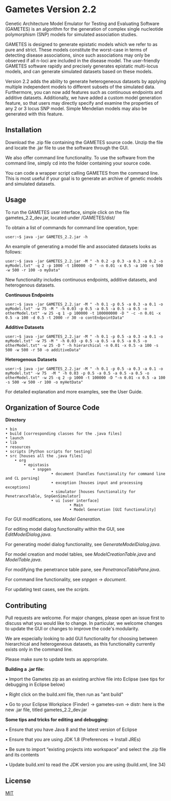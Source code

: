 # Gametes Version 2.2

Genetic Architecture Model Emulator for Testing and Evaluating Software (GAMETES) is an algorithm for the generation of complex single nucleotide polymorphism (SNP) models for simulated association studies. 

GAMETES is designed to generate epistatic models which we refer to as pure and strict. These models constitute the worst-case in terms of detecting disease associations, since such associations may only be observed if all n-loci are included in the disease model. The user-friendly GAMETES software rapidly and precisely generates epistatic multi-locus models, and can generate simulated datasets based on these models. 

Version 2.2 adds the ability to generate heterogeneous datasets by applying multiple independent models to different subsets of the simulated data. Furthermore, you can now add features such as continuous endpoints and additive datasets. Additionally, we have added a custom model generation feature, so that users may directly specify and examine the properties of any 2 or 3 locus SNP model. Simple Mendelian models may also be generated with this feature.

## Installation

Download the .zip file containing the GAMETES source code. Unzip the file and locate the .jar file to use the software through the GUI.

We also offer command line functionality. To use the software from the command line, simply cd into the folder containing your source code.

 You can code a wrapper script calling GAMETES from the command line. This is most useful if your goal is to generate an archive of genetic models and simulated datasets. 




## Usage

To run the GAMETES user interface, simple click on the file gametes_2.2_dev.jar, located under /GAMETES/dist/

To obtain a list of commands for command line operation, type:

```console
user:~$ java -jar GAMETES_2.2.jar -h
```

An example of generating a model file and associated datasets looks as follows: 

```console
user:~$ java -jar GAMETES_2.2.jar -M " -h 0.2 -p 0.3 -a 0.3 -a 0.2 -o myModel.txt" -q 2 -p 1000 -t 100000 -D " -n 0.01 -x 0.5 -a 100 -s 500 -w 500 -r 100 -o myData"
```

New functionality includes continuous endpoints, additive datasets, and heterogenous datasets.

**Continuous Endpoints**
```console
user:~$ java -jar GAMETES_2.2.jar -M " -h 0.1 -p 0.5 -a 0.3 -a 0.1 -o myModel.txt" -w 75 -M " -h 0.03 -p 0.5 -a 0.5 -a 0.5 -a 0.5 -o otherModel.txt" -w 25 -q 1 -p 100000 -t 100000000 -D " -c -n 0.01 -x 0.5 -a 100 -d 0.5 -t 2000 -r 30 -o contEndpointData" 
```

**Additive Datasets**
```console
user:~$ java -jar GAMETES_2.2.jar -M " -h 0.1 -p 0.5 -a 0.3 -a 0.1 -o myModel.txt" -w 75 -M " -h 0.03 -p 0.5 -a 0.5 -a 0.5 -a 0.5 -o otherModel.txt" -w 25 -D " -h hierarchical -n 0.01 -x 0.5 -a 100 -s 500 -w 500 -r 50 -o additiveData" 
```

**Heterogenous Datasets**
```console
user:~$ java -jar GAMETES_2.2.jar -M " -h 0.1 -p 0.5 -a 0.3 -a 0.1 -o myModel.txt" -w 75  -M " -h 0.03 -p 0.5 -a 0.5 -a 0.5 -a 0.5 -o otherModel.txt" -w 25 -q 2 -p 1000 -t 100000 -D "-n 0.01 -x 0.5 -a 100 -s 500 -w 500 -r 100 -o myHetData" 
```

For detailed explanation and more examples, see the User Guide.

## Organization of Source Code
**Directory**


    • bin
    • build [corresponding classes for the .java files]
    • launch
    • lib
    • resources
    • scripts [Python scripts for testing]
    • src [houses all the .java files]
        • org
            • epistasis
                • snpgen
                        • document [handles functionality for command line and CL parsing]
                        • exception [houses input and processing exceptions]
                        • simulator [houses functionality for PenetranceTable, SnpGenSimulator]
                        • ui [user interface]
                                • Main
                                • Model Generation [GUI functionality]



For GUI modifications, see *Model Generation*. 

For editing model dialog functionality within the GUI, see *EditModelDialog.java*. 

For generating model dialog functionality, see *GenerateModelDialog.java*. 

For model creation and model tables, see *ModelCreationTable.java* and *ModelTable.java*. 

For modifying the penetrance table pane, see *PenetranceTablePane.java*. 

For command line functionality, see *snpgen* -> *document*. 

For updating test cases, see the *scripts*.



## Contributing
Pull requests are welcome. For major changes, please open an issue first to discuss what you would like to change. In particular, we welcome changes to update the GUI or changes to improve the code's modularity.

We are especially looking to add GUI functionality for choosing between hierarchical and heterogeneous datasets, as this functionality currently exists only in the command line. 

Please make sure to update tests as appropriate.

**Building a .jar file:**

• Import the Gametes zip as an existing archive file into Eclipse (see tips for debugging in Eclipse below)

• Right click on the build.xml file, then run as "ant build"

• Go to your Eclipse Workplace (Finder) -> gametes-svn -> distr: here is the new .jar file, titled gametes_2.2_dev.jar



**Some tips and tricks for editing and debugging:**

•	Ensure that you have Java 8 and the latest version of Eclipse

•	Ensure that you are using JDK 1.8 (Preferences -> Install JREs)

•	Be sure to import “existing projects into workspace” and select the .zip file and its contents

•	Update build.xml to read the JDK version you are using (build.xml, line 34)


## License
[MIT](https://choosealicense.com/licenses/mit/)
